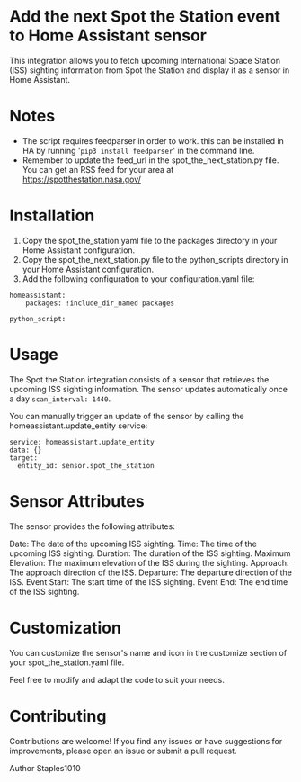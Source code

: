 # Add the next Spot the Station event to Home Assistant sensor
This integration allows you to fetch upcoming International Space Station (ISS) sighting information from Spot the Station and display it as a sensor in Home Assistant.

# Notes
- The script requires feedparser in order to work. this can be installed in HA by running '``pip3 install feedparser``' in the command line.
- Remember to update the feed_url in the spot_the_next_station.py file. You can get an RSS feed for your area at https://spotthestation.nasa.gov/

# Installation
1. Copy the spot_the_station.yaml file to the packages directory in your Home Assistant configuration.
2. Copy the spot_the_next_station.py file to the python_scripts directory in your Home Assistant configuration.
3. Add the following configuration to your configuration.yaml file:
```
homeassistant:
    packages: !include_dir_named packages
    
python_script:
```

# Usage
The Spot the Station integration consists of a sensor that retrieves the upcoming ISS sighting information. The sensor updates automatically once a day ```scan_interval: 1440```.

You can manually trigger an update of the sensor by calling the homeassistant.update_entity service:
```
service: homeassistant.update_entity
data: {}
target:
  entity_id: sensor.spot_the_station
```

# Sensor Attributes
The sensor provides the following attributes:

Date: The date of the upcoming ISS sighting.
Time: The time of the upcoming ISS sighting.
Duration: The duration of the ISS sighting.
Maximum Elevation: The maximum elevation of the ISS during the sighting.
Approach: The approach direction of the ISS.
Departure: The departure direction of the ISS.
Event Start: The start time of the ISS sighting.
Event End: The end time of the ISS sighting.

# Customization
You can customize the sensor's name and icon in the customize section of your spot_the_station.yaml file.

Feel free to modify and adapt the code to suit your needs.

# Contributing
Contributions are welcome! If you find any issues or have suggestions for improvements, please open an issue or submit a pull request.

Author Staples1010
